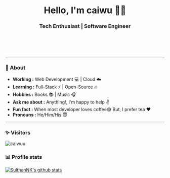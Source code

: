 <h1 align="center"> Hello, I'm caiwu 👨‍💻 </h1>

<h3 align="center">  Tech Enthusiast | Software Engineer </h3> <br>
<h3 align="center"> <a href="http://www.com"></a> </h3> <br>

--------------------------------------------------------------------------------------------------------------------------------------------------------------------------------
### 🤔 About
-  **Working :**  Web Development :computer: | Cloud :cloud: 
-  **Learning :** Full-Stack :zap: | Open-Source :fire:	
-  **Hobbies :** Books :books: | Music :headphones:
-  **Ask me about :** Anything!, I'm happy to help :v:
-  **Fun fact :** When most developer loves coffee:sweat_smile: But, I prefer tea :heart: 
-  **Pronouns :** He/Him/His :innocent:

---------------------------------------------------------------------------------------------------------------------------------------------------------------------------------
### ✨ Visitors 

<p align="left"> <img src="https://komarev.com/ghpvc/?username=caiwuu" alt="caiwuu" /> </p>

### 📊 Profile stats

[![SulthanNK's github stats](https://github-readme-stats.vercel.app/api?username=caiwuu&show_icons=true&theme=discord_old_blurple)](https://github.com/caiwuu/github-readme-stats)
